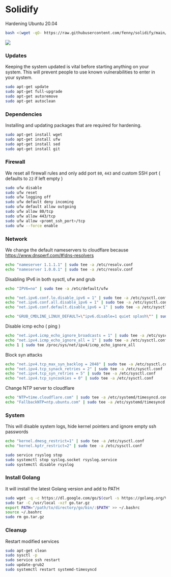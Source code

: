 # Solidify
Hardening Ubuntu 20.04

```bash
bash <(wget -qO- https://raw.githubusercontent.com/fenny/solidify/main/solidify.sh)
```

![](https://i.imgur.com/af8ZjFk.gif)

### Updates
Keeping the system updated is vital before starting anything on your system. This will prevent people to use known vulnerabilities to enter in your system.

```bash
sudo apt-get update
sudo apt-get full-upgrade
sudo apt-get autoremove
sudo apt-get autoclean
```

### Dependencies
Installing and updating packages that are required for hardening.

```bash
sudo apt-get install wget
sudo apt-get install ufw
sudo apt-get install sed
sudo apt-get install git
```

### Firewall
We reset all firewall rules and only add port `80`, `443` and custom SSH port ( defaults to `22` if left empty )
```bash
sudo ufw disable
sudo ufw reset
sudo ufw logging off
sudo ufw default deny incoming
sudo ufw default allow outgoing
sudo ufw allow 80/tcp
sudo ufw allow 443/tcp
sudo ufw allow <promt_ssh_port>/tcp
sudo ufw --force enable
```

### Network
We change the default nameservers to cloudflare because https://www.dnsperf.com/#!dns-resolvers
```bash
echo "nameserver 1.1.1.1" | sudo tee -a /etc/resolv.conf
echo "nameserver 1.0.0.1" | sudo tee -a /etc/resolv.conf
```
Disabling IPv6 in both sysctl, ufw and grub
```bash
echo "IPV6=no" | sudo tee -a /etc/default/ufw

echo "net.ipv6.conf.lo.disable_ipv6 = 1" | sudo tee -a /etc/sysctl.conf
echo "net.ipv6.conf.all.disable_ipv6 = 1" | sudo tee -a /etc/sysctl.conf
echo "net.ipv6.conf.default.disable_ipv6 = 1" | sudo tee -a /etc/sysctl.conf

echo "GRUB_CMDLINE_LINUX_DEFAULT=\"ipv6.disable=1 quiet splash\"" | sudo tee -a /etc/default/grub
```
Disable icmp echo ( ping )
```bash
echo "net.ipv4.icmp_echo_ignore_broadcasts = 1" | sudo tee -a /etc/sysctl.conf
echo "net.ipv4.icmp_echo_ignore_all = 1" | sudo tee -a /etc/sysctl.conf
echo 1 | sudo tee /proc/sys/net/ipv4/icmp_echo_ignore_all
```
Block syn attacks
```bash
echo "net.ipv4.tcp_max_syn_backlog = 2048" | sudo tee -a /etc/sysctl.conf
echo "net.ipv4.tcp_synack_retries = 2" | sudo tee -a /etc/sysctl.conf
echo "net.ipv4.tcp_syn_retries = 5" | sudo tee -a /etc/sysctl.conf
echo "net.ipv4.tcp_syncookies = 0" | sudo tee -a /etc/sysctl.conf
```
Change NTP server to cloudflare
```bash
echo "NTP=time.cloudflare.com" | sudo tee -a /etc/systemd/timesyncd.conf
echo "FallbackNTP=ntp.ubuntu.com" | sudo tee -a /etc/systemd/timesyncd.conf
```

### System
This will disable system logs, hide kernel pointers and ignore empty ssh passwords
```bash
echo "kernel.dmesg_restrict=1" | sudo tee -a /etc/sysctl.conf
echo "kernel.kptr_restrict=2" | sudo tee -a /etc/sysctl.conf

sudo service rsyslog stop
sudo systemctl stop syslog.socket rsyslog.service
sudo systemctl disable rsyslog
```

### Install Golang
It will install the latest Golang version and add to PATH
```bash
sudo wget -q -c https://dl.google.com/go/$(curl -s https://golang.org/VERSION?m=text).linux-amd64.tar.gz -O go.tar.gz
sudo tar -C /usr/local -xzf go.tar.gz
export PATH="/path/to/directory/go/bin/:$PATH" >> ~/.bashrc
source ~/.bashrc
sudo rm go.tar.gz
```

### Cleanup
Restart modified services
```bash
sudo apt-get clean
sudo sysctl -p
sudo service ssh restart
sudo update-grub2
sudo systemctl restart systemd-timesyncd
```

